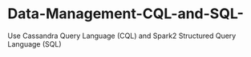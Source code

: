 # Data-Management-CQL-and-SQL-
Use Cassandra Query Language (CQL) and Spark2 Structured Query Language (SQL)
